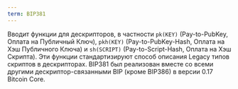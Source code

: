 ```yaml
---
term: BIP381
---
```


Вводит функции для дескрипторов, в частности `pk(KEY)` (Pay-to-PubKey, Оплата на Публичный Ключ), `pkh(KEY)` (Pay-to-PubKey-Hash, Оплата на Хэш Публичного Ключа) и `sh(SCRIPT)` (Pay-to-Script-Hash, Оплата на Хэш Скрипта). Эти функции стандартизируют способ описания Legacy типов скриптов в дескрипторах. BIP381 был реализован вместе со всеми другими дескриптор-связанными BIP (кроме BIP386) в версии 0.17 Bitcoin Core.